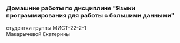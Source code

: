 ### Домашние работы по дисциплине "Языки программирования для работы с большими данными"
студентки группы МИСТ-22-2-1 <br/>
Макарычевой Екатерины
